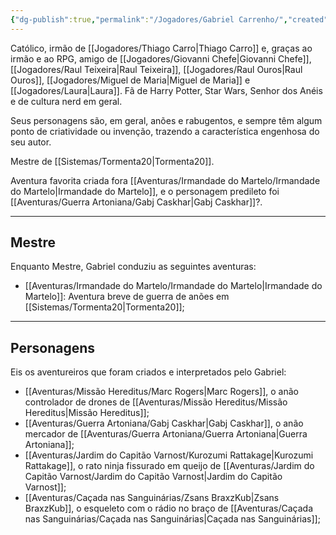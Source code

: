 ```yaml
---
{"dg-publish":true,"permalink":"/Jogadores/Gabriel Carrenho/","created":"2025-10-13T17:42:06.572-03:00"}
---
```


Católico, irmão de [[Jogadores/Thiago Carro\|Thiago Carro]] e, graças ao irmão e ao RPG, amigo de [[Jogadores/Giovanni Chefe\|Giovanni Chefe]], [[Jogadores/Raul Teixeira\|Raul Teixeira]], [[Jogadores/Raul Ouros\|Raul Ouros]], [[Jogadores/Miguel de Maria\|Miguel de Maria]] e [[Jogadores/Laura\|Laura]].
Fã de Harry Potter, Star Wars, Senhor dos Anéis e de cultura nerd em geral.

Seus personagens são, em geral, anões e rabugentos, e sempre têm algum ponto de criatividade ou invenção, trazendo a característica engenhosa do seu autor.

Mestre de [[Sistemas/Tormenta20\|Tormenta20]].

Aventura favorita criada fora [[Aventuras/Irmandade do Martelo/Irmandade do Martelo\|Irmandade do Martelo]], e o personagem predileto foi [[Aventuras/Guerra Artoniana/Gabj Caskhar\|Gabj Caskhar]]?.

---
## Mestre
Enquanto Mestre, Gabriel conduziu as seguintes aventuras:
- [[Aventuras/Irmandade do Martelo/Irmandade do Martelo\|Irmandade do Martelo]]: Aventura breve de guerra de anões em [[Sistemas/Tormenta20\|Tormenta20]];
---
## Personagens
Eis os aventureiros que foram criados e interpretados pelo Gabriel:
- [[Aventuras/Missão Hereditus/Marc Rogers\|Marc Rogers]], o anão controlador de drones de [[Aventuras/Missão Hereditus/Missão Hereditus\|Missão Hereditus]];
- [[Aventuras/Guerra Artoniana/Gabj Caskhar\|Gabj Caskhar]], o anão mercador de [[Aventuras/Guerra Artoniana/Guerra Artoniana\|Guerra Artoniana]];
- [[Aventuras/Jardim do Capitão Varnost/Kurozumi Rattakage\|Kurozumi Rattakage]], o rato ninja fissurado em queijo de [[Aventuras/Jardim do Capitão Varnost/Jardim do Capitão Varnost\|Jardim do Capitão Varnost]];
- [[Aventuras/Caçada nas Sanguinárias/Zsans BraxzKub\|Zsans BraxzKub]], o esqueleto com o rádio no braço de [[Aventuras/Caçada nas Sanguinárias/Caçada nas Sanguinárias\|Caçada nas Sanguinárias]];